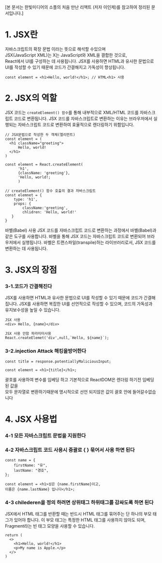 [본 문서는 한빛미디어의 소플의 처음 만난 리액트 (저자 이인제)를 참고하여 정리된 문서입니다.]
# 1. JSX란
자바스크립트의 확장 문법 이라는 뜻으로 해석할 수있으며<br>
JSX(JavaScript XML)는 X는 JavaScript와 XML을 결합한 것으로,<br> React에서 UI를 구성하는 데 사용됩니다. 
JSX를 사용하면 HTML과 유사한 문법으로 UI를 작성할 수 있기 때문에 코드가 간결해지고 가독성이 향상됩니다.
```
const element = <h1>Hello, world!</h1>; // HTML<h1> 사용
```

# 2. JSX의 역할
JSX 코드는 `createElement() 함수`를 통해 내부적으로 XML/HTML 코드를 자바스크립트 코드로 변환됩니다. 
JSX 코드를 자바스크립트로 변환하는 이유는 브라우저에서 실행되는 자바스크립트 코드로 변환하여 효율적으로 렌더링하기 위함입니다.
```
// JSX문법으로 작성한 두 객체(엘리먼트)
const element = (
  <h1 className="greeting">
      Hello, world!
  </h1>
)  

const element = React.createElement(
      'h1',
      {className: 'greeting'},
      'Hello, world!;
      )
```

```
// createElement() 함수 호출의 결과 자바스크립트 
const elemnet = {
    type: 'h1',
    props: {
        className:'greeting',
        chlidren: 'Hello, world!'
   }
}   
```

바벨(Babel) 사용
JSX 코드를 자바스크립트 코드로 변환하는 과정에서 바벨(Babel)과 같은 도구를 사용합니다. 
바벨을 통해 JSX 코드는 자바스크립트 코드로 변환되어 브라우저에서 실행됩니다. 바벨은 트랜스파일(transpile)하는 라이브러리로서, JSX 코드를 변환하는 데 사용됩니다.

# 3. JSX의 장점
### 3-1.코드가 간결해진다
JSX를 사용하면 HTML과 유사한 문법으로 UI를 작성할 수 있기 때문에 코드가 간결해집니다. 
JSX를 사용하면 복잡한 UI를 선언적으로 작성할 수 있으며, 코드의 가독성과 유지보수성을 높일 수 있습니다.
```
JSX 사용
<div> Hello, {name}</div>

JSX 사용 안함 파라미터사용
React.createElemet('div',null,`Hello, ${name}`);
```

### 3-2.injection Attack 해킹을방어한다
```
const title = response.potentiallyMaliciousInput;

const element = <h1>{title}</h1>;
```
괄호를 사용하여 변수를 임베딩 하고 기본적으로 ReactDOM은 렌더링 하기전 임베딩된 값을<br> 
모두 문자열로 변환하기때문에 명시적으로 선언 되지않은 값이 괄호 안에 들어갈수없습니다 

# 4. JSX 사용법 
### 4-1 모든 자바스크립트 문법을 지원한다
### 4-2 자바스크립트 코드 사용시 중괄로 { } 묶어서 사용 하면 된다
```
const name = {
    firstName: "유",
    lastName: "경호",
};

const element = <h1>성은 {name.firstName}이고,
이름은 {name.lastName} 입니다</h1>;
```
### 4-3 chilederen을 정의 하려면 상위태그 하위태그를 감싸도록 하면 된다
JSX에서 HTML 태그를 반환할 때는 반드시 HTML 태그를 묶어주는 단 하나의 부모 태그가 있어야 합니다. 
이 부모 태그는 특정한 HTML 태그를 사용하지 않아도 되며, Fragment라는 빈 태그 모양을 사용할 수 있습니다.
```
return (
  <>
    <h1>Hello, world!</h1>
    <p>My name is Apple.</p>
  </>
)
```

